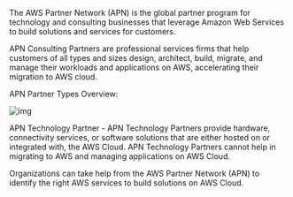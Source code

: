 The AWS Partner Network (APN) is the global partner program for technology and consulting businesses that leverage Amazon Web Services to build solutions and services for customers.

APN Consulting Partners are professional services firms that help customers of all types and sizes design, architect, build, migrate, and manage their workloads and applications on AWS, accelerating their migration to AWS cloud.

APN Partner Types Overview:

![img](https://assets-pt.media.datacumulus.com/aws-clf-pt/assets/pt1-q1-i1.jpg)

APN Technology Partner - APN Technology Partners provide hardware, connectivity services, or software solutions that are either hosted on or integrated with, the AWS Cloud. APN Technology Partners cannot help in migrating to AWS and managing applications on AWS Cloud.

Organizations can take help from the AWS Partner Network (APN) to identify the right AWS services to build solutions on AWS Cloud.
